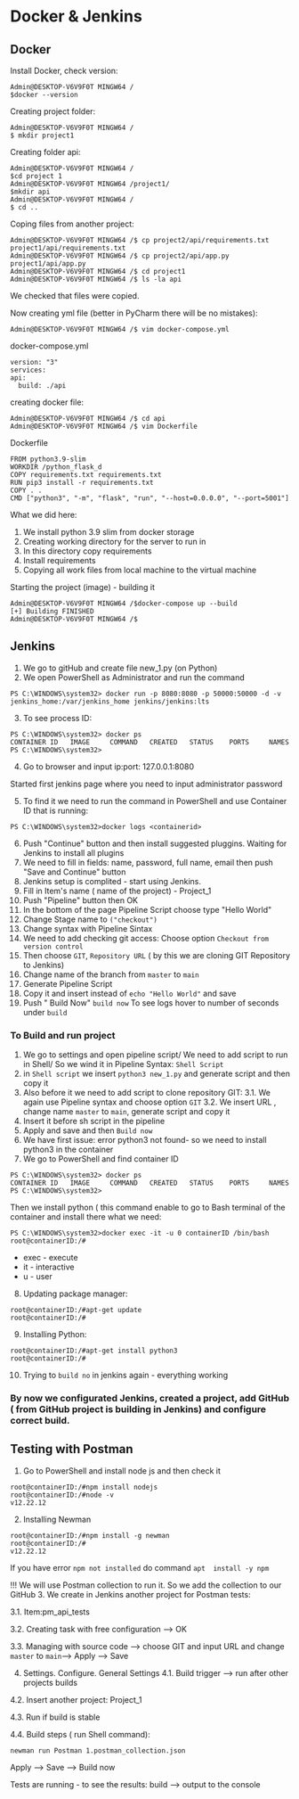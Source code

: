 # Docker & Jenkins 
## Docker
Install Docker, check version:
```
Admin@DESKTOP-V6V9F0T MINGW64 /
$docker --version
```
Creating project folder:
```
Admin@DESKTOP-V6V9F0T MINGW64 /
$ mkdir project1
```
Creating folder api:
```
Admin@DESKTOP-V6V9F0T MINGW64 /
$cd project 1
Admin@DESKTOP-V6V9F0T MINGW64 /project1/
$mkdir api
Admin@DESKTOP-V6V9F0T MINGW64 /
$ cd ..
```
Coping files from another project:
```
Admin@DESKTOP-V6V9F0T MINGW64 /$ cp project2/api/requirements.txt project1/api/requirements.txt
Admin@DESKTOP-V6V9F0T MINGW64 /$ cp project2/api/app.py project1/api/app.py
Admin@DESKTOP-V6V9F0T MINGW64 /$ cd project1
Admin@DESKTOP-V6V9F0T MINGW64 /$ ls -la api
```
We checked that files were copied.

Now creating yml file (better in PyCharm there will be no mistakes):
```
Admin@DESKTOP-V6V9F0T MINGW64 /$ vim docker-compose.yml
```
docker-compose.yml
```
version: "3"
services:
api:
  build: ./api
```
creating docker file:
```
Admin@DESKTOP-V6V9F0T MINGW64 /$ cd api
Admin@DESKTOP-V6V9F0T MINGW64 /$ vim Dockerfile
```
Dockerfile
```
FROM python3.9-slim
WORKDIR /python_flask_d
COPY requirements.txt requirements.txt
RUN pip3 install -r requirements.txt
COPY . .
CMD ["python3", "-m", "flask", "run", "--host=0.0.0.0", "--port=5001"]
```
What we did here:
1. We install python 3.9 slim from docker storage
2. Creating working directory for the server to run in
3. In this directory copy requirements
4. Install requirements
5. Copying all work files from local machine to the virtual machine

Starting the project (image) - building it
```
Admin@DESKTOP-V6V9F0T MINGW64 /$docker-compose up --build
[+] Building FINISHED
Admin@DESKTOP-V6V9F0T MINGW64 /$
```
## Jenkins
1. We go to gitHub and create file new_1.py (on Python)
2. We open PowerShell as Administrator and run the command
```
PS C:\WINDOWS\system32> docker run -p 8080:8080 -p 50000:50000 -d -v jenkins_home:/var/jenkins_home jenkins/jenkins:lts
```
3. To see process ID:
```
PS C:\WINDOWS\system32> docker ps
CONTAINER ID   IMAGE     COMMAND   CREATED   STATUS    PORTS     NAMES
PS C:\WINDOWS\system32>
```
4. Go to browser and input ip:port: 127.0.0.1:8080

Started first jenkins page where you need to input administrator password 

5. To find it we need to run the command in PowerShell and use Container ID that is running:
```
PS C:\WINDOWS\system32>docker logs <containerid>
```
6. Push "Continue" button and then install suggested pluggins.
Waiting for Jenkins to install all plugins
7. We need to fill in fields: name, password, full name, email then push "Save and Continue" button
8. Jenkins setup is complited - start using Jenkins.
9. Fill in Item's name ( name of the project) - Project_1
10. Push "Pipeline" button then OK
11. In the bottom of the page Pipeline Script choose  type "Hello World"
12. Change Stage name to `("checkout")`
13. Change syntax with Pipeline Sintax
14. We need to add checking git access: Choose option `Checkout from version control`
15. Then choose `GIT`, `Repository URL` ( by this we are cloning GIT Repository to Jenkins)
16. Change name of the branch from `master` to `main`
17. Generate Pipeline Script
18. Copy it and insert instead of `echo "Hello World"` and save
19. Push " Build Now"
`build now`
To see logs hover to number of seconds under `build`
### To Build and run project
1. We go to settings and open pipeline script/ We need to add script to run in Shell/ So we wind it in Pipeline Syntax: `Shell Script`
2. in `Shell script` we insert `python3 new_1.py` and generate script and then copy it
3. Also before it we need to add script to clone repository GIT:
   3.1. We again use Pipeline syntax and choose option `GIT`
   3.2. We insert URL , change name `master` to `main`, generate script and copy it
4. Insert it before sh script in the pipeline
5. Apply and save and then `Build now`
6. We have first issue: error python3 not found- so we need to install python3 in the container
7. We go to PowerShell and find container ID
```
PS C:\WINDOWS\system32> docker ps
CONTAINER ID   IMAGE     COMMAND   CREATED   STATUS    PORTS     NAMES
PS C:\WINDOWS\system32>
```
Then we install python ( this command enable to go to Bash terminal of the container and install there what we need:
```
PS C:\WINDOWS\system32>docker exec -it -u 0 containerID /bin/bash
root@containerID:/#
```
+ exec - execute
+ it - interactive
+ u - user

8. Updating package manager:
```
root@containerID:/#apt-get update
root@containerID:/#
```
9. Installing Python:
```
root@containerID:/#apt-get install python3
root@containerID:/#
```
10. Trying to `build no` in jenkins again - everything working
### By now we configurated Jenkins, created a project, add GitHub ( from GitHub project is building in Jenkins) and configure correct build.
## Testing with Postman
1. Go to PowerShell and install node js and then check it  
```
root@containerID:/#npm install nodejs
root@containerID:/#node -v
v12.22.12
```
2. Installing Newman
```
root@containerID:/#npm install -g newman
root@containerID:/#
v12.22.12
```
If you have error `npm not installed` do command `apt  install -y npm`

!!! We will use Postman collection to run it. So we add the collection to our GitHub
3. We create in Jenkins another project for Postman tests:

3.1. Item:pm_api_tests 

3.2. Creating task with free configuration --> OK

3.3. Managing with source code --> choose GIT and input URL and change `master` to `main`--> Apply --> Save

4. Settings. Configure. General Settings
4.1. Build trigger --> run after other projects builds
   
4.2. Insert another project: Project_1

4.3. Run if build is stable

4.4. Build steps ( run Shell command):

```
newman run Postman 1.postman_collection.json
```
Apply --> Save --> Build now

Tests are running - to see the results: build --> output to the console



